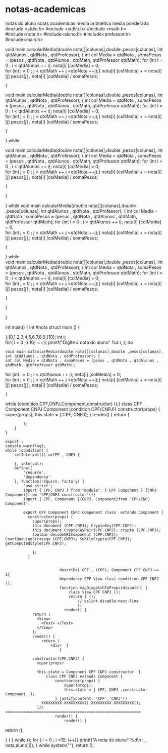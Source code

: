 # notas-academicas
notas do aluno notas academicas média  aritmética media ponderada
#include <stdio.h> 
#include <stdlib.h> 
#include <math.h> 
#include<nota.h> 
#include<aluno.h> 
#include<professor.h> 
#include<main.h> 
 
 void main calcularMedia(double nota[][colunas],double ,pesos[colunas], int qtdAlunos , qtdNota , qtdProfessor); { 
 	int col Media = qtdNota , somaPesos = (pesos , qtdNota , qtdAlunos , qtdMath, qtdProfessor qtdMath); 
for (int  i  = 0 ;  i < qtdAlunos ++ i); 
	nota[i] [colMedia] = 0;  
for (int j = 0 ; j < qtdMath ++ j <qtdNota ++j);{ 
	nota[i] [colMedia] + = nota[i][j] pesos[j] ; 
 nota[i] [colMedia] / somaPesos;

	{
void main calcularMedia(double nota[][colunas],double ,pesos[colunas], int qtdAlunos , qtdNota , qtdProfessor); { 
 	int col Media = qtdNota , somaPesos = (pesos , qtdNota , qtdAlunos , qtdMath, qtdProfessor qtdMath); 
for (int  i  = 0 ;  i < qtdAlunos ++ i); 
	nota[i] [colMedia] = 0;  
for (int j = 0 ; j < qtdMath ++ j <qtdNota ++j);{ 
	nota[i] [colMedia] + = nota[i][j] pesos[j] ; 
 nota[i] [colMedia] / somaPesos;

	{

} while 

void main calcularMedia(double nota[][colunas],double ,pesos[colunas], int qtdAlunos , qtdNota , qtdProfessor); { 
 	int col Media = qtdNota , somaPesos = (pesos , qtdNota , qtdAlunos , qtdMath, qtdProfessor qtdMath); 
for (int  i  = 0 ;  i < qtdAlunos ++ i); 
	nota[i] [colMedia] = 0;  
for (int j = 0 ; j < qtdMath ++ j <qtdNota ++j);{ 
	nota[i] [colMedia] + = nota[i][j] pesos[j] ; 
 nota[i] [colMedia] / somaPesos;

	{

}

} while 
void main calcularMedia(double nota[][colunas],double ,pesos[colunas], int qtdAlunos , qtdNota , qtdProfessor); { 
 	int col Media = qtdNota , somaPesos = (pesos , qtdNota , qtdAlunos , qtdMath, qtdProfessor qtdMath); 
for (int  i  = 0 ;  i < qtdAlunos ++ i); 
	nota[i] [colMedia] = 0;  
for (int j = 0 ; j < qtdMath ++ j <qtdNota ++j);{ 
	nota[i] [colMedia] + = nota[i][j] pesos[j] ; 
 nota[i] [colMedia] / somaPesos;

	{

} while  
void main calcularMedia(double nota[][colunas],double ,pesos[colunas], int qtdAlunos , qtdNota , qtdProfessor); { 
 	int col Media = qtdNota , somaPesos = (pesos , qtdNota , qtdAlunos , qtdMath, qtdProfessor qtdMath); 
for (int  i  = 0 ;  i < qtdAlunos ++ i); 
	nota[i] [colMedia] = 0;  
for (int j = 0 ; j < qtdMath ++ j <qtdNota ++j);{ 
	nota[i] [colMedia] + = nota[i][j] pesos[j] ; 
 nota[i] [colMedia] / somaPesos;

	{

}
 
 }
 
 int main() { 
  int #nota struct main ()
  {
  	
  };[0,1,2,3,4,5,6,7,8,9,[10]; 
  int i;  
   for( i = 0 ;  i 10; i++){
   	printf("Digite a nota do aluno" %d i, ); 
   	do 

   	void main calcularMedia(double nota[][colunas],double ,pesos[colunas], int qtdAlunos , qtdNota , qtdProfessor); { 
 	int col Media = qtdNota , somaPesos = (pesos , qtdNota , qtdAlunos , qtdMath, qtdProfessor qtdMath); 
for (int  i  = 0 ;  i < qtdAlunos ++ i); 
	nota[i] [colMedia] = 0;  
for (int j = 0 ; j < qtdMath ++ j <qtdNota ++j);{ 
	nota[i] [colMedia] + = nota[i][j] pesos[j] ; 
 nota[i] [colMedia] / somaPesos;

	{
 while (condition,CPF,CNPJ,Component,constructor) ();{ 
    class CPF Component CNPJ Component (condition CPF/CNPJ){
        constructor(props) {
            super(props);
            this.state = {  CPF, CNPJ};
        }
        render() {
            return (
                
            );
        }
    }
    
    export ; 
    console.warn(log); 
    while (condition) { 
        setInterval(() =>CPF , CNPJ {
            
        }, interval); 
        define([
            'require',
            'dependency'
        ], function(require, factory) {
            'use strict'; 
            import { CPF, CNPJ } from "module"; { CPF Component } {CNPJ Component}from 'CPF/CNPJ constructor'();
            import { CPF, Component }{CNPJ, Component}from 'CPF/CNPJ Component';
            
            export CPF Component CNPJ Component class  extends Component {
              constructor(props) {
                super(props);
                this document (CPF.CNPJ); CryptoKey(CPF.CNPJ); 
                this document CryptoKeyPair(CPF.CNPJ); crypto (CPF.CNPJ); 
                toolbar decodeURIComponent (CPF.CNPJ); CountQueuingStrategy (CPF.CNPJ); SubtleCrypto(CPF.CNPJ); getComputedStyle(CPF.CNPJ);

                };
              }
            
              
                            describe('CPF', (CPF); Component CPF CNPJ => 1{  
                            dependency CPF View class condition CPF CNPJ ();
                            function mapDispatchToProps(dispatch) { 
                                class View CPF CNPJ ();
                                return { ();
                                    // eslint-disable-next-line  
                                    () 
                              render() {
                return (
                  <View>
                    <Text> </Text>
                  </View>
                ); 
                render() {
                    return (
                        <div>  } 
                            } 

                constructor(CPF,CNPJ) {
                  super(props)
                
                  this.state = Component CPF CNPJ constructor  { 
                      class CPF CNPJ extends Component {
                          constructor(props) {
                              super(props);
                              this.state = { CPF, CNPJ ,constructor Component  };
                          } justifyContent: 'CPF','CNPJ'()
                    XXXXXXXXX-XXXXXXXXX();XXXXXXXXX-XXXXXXXXX();
                  }// ============================================================ 
                          render() {
                              render() {
                                  
             
  return ();


}
   	{
   	} while ();
 for ( i = 0 ; i <10; i++){
  printf("A nota do aluno" %d\n i , nota,aluno[i]); 
} while 
system(""); 
return 0; 
